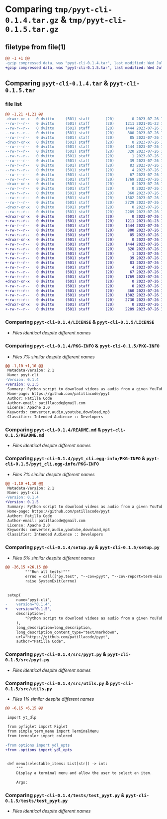 # Comparing `tmp/pyyt-cli-0.1.4.tar.gz` & `tmp/pyyt-cli-0.1.5.tar.gz`

## filetype from file(1)

```diff
@@ -1 +1 @@
-gzip compressed data, was "pyyt-cli-0.1.4.tar", last modified: Wed Jul 26 18:20:50 2023, max compression
+gzip compressed data, was "pyyt-cli-0.1.5.tar", last modified: Wed Jul 26 18:51:33 2023, max compression
```

## Comparing `pyyt-cli-0.1.4.tar` & `pyyt-cli-0.1.5.tar`

### file list

```diff
@@ -1,21 +1,21 @@
-drwxr-xr-x   0 dvitto     (501) staff       (20)        0 2023-07-26 18:20:50.799860 pyyt-cli-0.1.4/
--rw-r--r--   0 dvitto     (501) staff       (20)     1211 2021-01-23 14:08:38.000000 pyyt-cli-0.1.4/LICENSE
--rw-r--r--   0 dvitto     (501) staff       (20)     1444 2023-07-26 18:20:50.800031 pyyt-cli-0.1.4/PKG-INFO
--rw-r--r--   0 dvitto     (501) staff       (20)      800 2023-07-26 17:46:23.000000 pyyt-cli-0.1.4/README.md
--rw-r--r--   0 dvitto     (501) staff       (20)       85 2023-07-26 17:53:17.000000 pyyt-cli-0.1.4/pyproject.toml
-drwxr-xr-x   0 dvitto     (501) staff       (20)        0 2023-07-26 18:20:50.797087 pyyt-cli-0.1.4/pyyt_cli.egg-info/
--rw-r--r--   0 dvitto     (501) staff       (20)     1444 2023-07-26 18:20:50.000000 pyyt-cli-0.1.4/pyyt_cli.egg-info/PKG-INFO
--rw-r--r--   0 dvitto     (501) staff       (20)      320 2023-07-26 18:20:50.000000 pyyt-cli-0.1.4/pyyt_cli.egg-info/SOURCES.txt
--rw-r--r--   0 dvitto     (501) staff       (20)        1 2023-07-26 18:20:50.000000 pyyt-cli-0.1.4/pyyt_cli.egg-info/dependency_links.txt
--rw-r--r--   0 dvitto     (501) staff       (20)       39 2023-07-26 18:20:50.000000 pyyt-cli-0.1.4/pyyt_cli.egg-info/entry_points.txt
--rw-r--r--   0 dvitto     (501) staff       (20)       83 2023-07-26 18:20:50.000000 pyyt-cli-0.1.4/pyyt_cli.egg-info/requires.txt
--rw-r--r--   0 dvitto     (501) staff       (20)        4 2023-07-26 18:20:50.000000 pyyt-cli-0.1.4/pyyt_cli.egg-info/top_level.txt
--rw-r--r--   0 dvitto     (501) staff       (20)       67 2023-07-26 18:20:50.800704 pyyt-cli-0.1.4/setup.cfg
--rw-r--r--   0 dvitto     (501) staff       (20)     1769 2023-07-26 18:19:54.000000 pyyt-cli-0.1.4/setup.py
-drwxr-xr-x   0 dvitto     (501) staff       (20)        0 2023-07-26 18:20:50.799028 pyyt-cli-0.1.4/src/
--rw-r--r--   0 dvitto     (501) staff       (20)        0 2023-07-26 16:02:06.000000 pyyt-cli-0.1.4/src/__init__.py
--rw-r--r--   0 dvitto     (501) staff       (20)      360 2023-07-26 15:44:13.000000 pyyt-cli-0.1.4/src/options.py
--rw-r--r--   0 dvitto     (501) staff       (20)     1302 2023-07-26 18:19:26.000000 pyyt-cli-0.1.4/src/pyyt.py
--rw-r--r--   0 dvitto     (501) staff       (20)     2729 2023-07-26 15:44:13.000000 pyyt-cli-0.1.4/src/utils.py
-drwxr-xr-x   0 dvitto     (501) staff       (20)        0 2023-07-26 18:20:50.799473 pyyt-cli-0.1.4/tests/
--rw-r--r--   0 dvitto     (501) staff       (20)     2289 2023-07-26 16:45:33.000000 pyyt-cli-0.1.4/tests/test_pyyt.py
+drwxr-xr-x   0 dvitto     (501) staff       (20)        0 2023-07-26 18:51:33.425730 pyyt-cli-0.1.5/
+-rw-r--r--   0 dvitto     (501) staff       (20)     1211 2021-01-23 14:08:38.000000 pyyt-cli-0.1.5/LICENSE
+-rw-r--r--   0 dvitto     (501) staff       (20)     1444 2023-07-26 18:51:33.425842 pyyt-cli-0.1.5/PKG-INFO
+-rw-r--r--   0 dvitto     (501) staff       (20)      800 2023-07-26 17:46:23.000000 pyyt-cli-0.1.5/README.md
+-rw-r--r--   0 dvitto     (501) staff       (20)       85 2023-07-26 17:53:17.000000 pyyt-cli-0.1.5/pyproject.toml
+drwxr-xr-x   0 dvitto     (501) staff       (20)        0 2023-07-26 18:51:33.423839 pyyt-cli-0.1.5/pyyt_cli.egg-info/
+-rw-r--r--   0 dvitto     (501) staff       (20)     1444 2023-07-26 18:51:33.000000 pyyt-cli-0.1.5/pyyt_cli.egg-info/PKG-INFO
+-rw-r--r--   0 dvitto     (501) staff       (20)      320 2023-07-26 18:51:33.000000 pyyt-cli-0.1.5/pyyt_cli.egg-info/SOURCES.txt
+-rw-r--r--   0 dvitto     (501) staff       (20)        1 2023-07-26 18:51:33.000000 pyyt-cli-0.1.5/pyyt_cli.egg-info/dependency_links.txt
+-rw-r--r--   0 dvitto     (501) staff       (20)       39 2023-07-26 18:51:33.000000 pyyt-cli-0.1.5/pyyt_cli.egg-info/entry_points.txt
+-rw-r--r--   0 dvitto     (501) staff       (20)       83 2023-07-26 18:51:33.000000 pyyt-cli-0.1.5/pyyt_cli.egg-info/requires.txt
+-rw-r--r--   0 dvitto     (501) staff       (20)        4 2023-07-26 18:51:33.000000 pyyt-cli-0.1.5/pyyt_cli.egg-info/top_level.txt
+-rw-r--r--   0 dvitto     (501) staff       (20)       67 2023-07-26 18:51:33.426217 pyyt-cli-0.1.5/setup.cfg
+-rw-r--r--   0 dvitto     (501) staff       (20)     1769 2023-07-26 18:51:25.000000 pyyt-cli-0.1.5/setup.py
+drwxr-xr-x   0 dvitto     (501) staff       (20)        0 2023-07-26 18:51:33.425010 pyyt-cli-0.1.5/src/
+-rw-r--r--   0 dvitto     (501) staff       (20)        0 2023-07-26 16:02:06.000000 pyyt-cli-0.1.5/src/__init__.py
+-rw-r--r--   0 dvitto     (501) staff       (20)      360 2023-07-26 15:44:13.000000 pyyt-cli-0.1.5/src/options.py
+-rw-r--r--   0 dvitto     (501) staff       (20)     1302 2023-07-26 18:19:26.000000 pyyt-cli-0.1.5/src/pyyt.py
+-rw-r--r--   0 dvitto     (501) staff       (20)     2730 2023-07-26 18:21:52.000000 pyyt-cli-0.1.5/src/utils.py
+drwxr-xr-x   0 dvitto     (501) staff       (20)        0 2023-07-26 18:51:33.425356 pyyt-cli-0.1.5/tests/
+-rw-r--r--   0 dvitto     (501) staff       (20)     2289 2023-07-26 16:45:33.000000 pyyt-cli-0.1.5/tests/test_pyyt.py
```

### Comparing `pyyt-cli-0.1.4/LICENSE` & `pyyt-cli-0.1.5/LICENSE`

 * *Files identical despite different names*

### Comparing `pyyt-cli-0.1.4/PKG-INFO` & `pyyt-cli-0.1.5/PKG-INFO`

 * *Files 7% similar despite different names*

```diff
@@ -1,10 +1,10 @@
 Metadata-Version: 2.1
 Name: pyyt-cli
-Version: 0.1.4
+Version: 0.1.5
 Summary: Python script to download videos as audio from a given YouTube playlist/video
 Home-page: https://github.com/patillacode/pyyt
 Author: Patilla Code
 Author-email: patillacode@gmail.com
 License: Apache 2.0
 Keywords: converter,audio,youtube,download,mp3
 Classifier: Intended Audience :: Developers
```

### Comparing `pyyt-cli-0.1.4/README.md` & `pyyt-cli-0.1.5/README.md`

 * *Files identical despite different names*

### Comparing `pyyt-cli-0.1.4/pyyt_cli.egg-info/PKG-INFO` & `pyyt-cli-0.1.5/pyyt_cli.egg-info/PKG-INFO`

 * *Files 7% similar despite different names*

```diff
@@ -1,10 +1,10 @@
 Metadata-Version: 2.1
 Name: pyyt-cli
-Version: 0.1.4
+Version: 0.1.5
 Summary: Python script to download videos as audio from a given YouTube playlist/video
 Home-page: https://github.com/patillacode/pyyt
 Author: Patilla Code
 Author-email: patillacode@gmail.com
 License: Apache 2.0
 Keywords: converter,audio,youtube,download,mp3
 Classifier: Intended Audience :: Developers
```

### Comparing `pyyt-cli-0.1.4/setup.py` & `pyyt-cli-0.1.5/setup.py`

 * *Files 5% similar despite different names*

```diff
@@ -26,15 +26,15 @@
         """Run all tests!"""
         errno = call(["py.test", "--cov=pyyt", "--cov-report=term-missing"])
         raise SystemExit(errno)
 
 
 setup(
     name="pyyt-cli",
-    version="0.1.4",
+    version="0.1.5",
     description=(
         "Python script to download videos as audio from a given YouTube playlist/video"
     ),
     long_description=long_description,
     long_description_content_type="text/markdown",
     url="https://github.com/patillacode/pyyt",
     author="Patilla Code",
```

### Comparing `pyyt-cli-0.1.4/src/pyyt.py` & `pyyt-cli-0.1.5/src/pyyt.py`

 * *Files identical despite different names*

### Comparing `pyyt-cli-0.1.4/src/utils.py` & `pyyt-cli-0.1.5/src/utils.py`

 * *Files 1% similar despite different names*

```diff
@@ -6,15 +6,15 @@
 
 import yt_dlp
 
 from pyfiglet import Figlet
 from simple_term_menu import TerminalMenu
 from termcolor import colored
 
-from options import ydl_opts
+from .options import ydl_opts
 
 
 def menu(selectable_items: List[str]) -> int:
     """
     Display a terminal menu and allow the user to select an item.
 
     Args:
```

### Comparing `pyyt-cli-0.1.4/tests/test_pyyt.py` & `pyyt-cli-0.1.5/tests/test_pyyt.py`

 * *Files identical despite different names*

